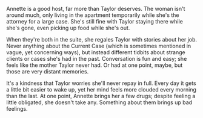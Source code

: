 Annette is a good host, far more than Taylor deserves. The woman isn't around much, only living in the apartment temporarily while she's the attorney for a large case. She's still fine with Taylor staying there while she's gone, even picking up food while she's out. 

When they're both in the suite, she regales Taylor with stories about her job. Never anything about the Current Case (which is sometimes mentioned in vague, yet concerning ways), but instead different tidbits about strange clients or cases she's had in the past. Conversation is fun and easy; she feels like the mother Taylor never had. Or had at one point, maybe, but those are very distant memories.

It's a kindness that Taylor worries she'll never repay in full. Every day it gets a little bit easier to wake up, yet her mind feels more clouded every morning than the last. At one point, Annette brings her a few drugs; despite feeling a little obligated, she doesn't take any. Something about them brings up bad feelings.